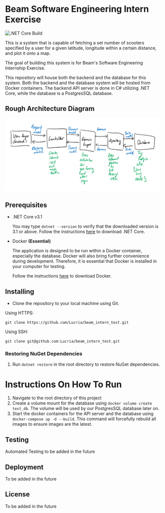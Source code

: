 # Beam Software Engineering Intern Exercise
![.NET Core Build](https://github.com/Lucria/beam_intern_test/workflows/.NET%20Core%20Build/badge.svg)

This is a system that is capable of fetching a set number of 
scooters specified by a user for a given latitude, longitude within 
a certain distance, and plot it onto a map. 

The goal of building this system is for Beam's Software Engineering Internship
Exercise. 

This repository will house both the backend and the database for this system. Both the backend and 
the database system will be hosted from Docker containers. The backend API server is done in C# 
utilizing .NET Core, while the database is a PostgresSQL database. 

## Rough Architecture Diagram
![Architecture Diagram](Rough%20Architecture%20Diagram.png) 

## Prerequisites
* .NET Core v3.1

    You may type `dotnet --version` to verify that the downloaded version is 3.1 or above. 
    Follow the instructions [here](https://dotnet.microsoft.com/download) to download .NET Core.

* Docker **(Essential)**

    The application is designed to be run within a Docker container, especially the database.
Docker will also bring further convenience during development. Therefore, it is essential that
Docker is installed in your computer for testing.

    Follow the instructions [here](https://www.docker.com/products/docker-desktop) to download Docker.

## Installing

* Clone the repository to your local machine using Git.  

Using HTTPS:
```
git clone https://github.com/Lucria/beam_intern_test.git
```

Using SSH:

```
git clone git@github.com:Lucria/beam_intern_test.git
```

### Restoring NuGet Dependencies
1) Run `dotnet restore` in the root directory to restore NuGet dependencies.

# Instructions On How To Run
1) Navigate to the root directory of this project
2) Create a volume mount for the database using `docker volume create test_db`. 
The volume will be used by our PostgresSQL database later on.
3) Start the docker containers for the API server and the database using `docker-compose up -d --build`.
This command will forcefully rebuild all images to ensure images are the latest.

## Testing

Automated Testing to be added in the future

## Deployment

To be added in the future

## License

To be added in the future
